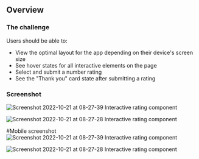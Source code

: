 ## Overview

### The challenge

Users should be able to:

- View the optimal layout for the app depending on their device's screen size
- See hover states for all interactive elements on the page
- Select and submit a number rating
- See the "Thank you" card state after submitting a rating

### Screenshot
![Screenshot 2022-10-21 at 08-27-39 Interactive rating component](https://user-images.githubusercontent.com/106669781/197138960-3e2d9c5a-af4b-4e48-89a7-1a87396f8435.png)

![Screenshot 2022-10-21 at 08-27-28 Interactive rating component](https://user-images.githubusercontent.com/106669781/197139047-a829c29e-84c4-4d6e-8530-ba03d1b9f8db.png)

#Mobile screenshot
![Screenshot 2022-10-21 at 08-27-39 Interactive rating component](https://user-images.githubusercontent.com/106669781/197141146-d8cd3f74-4162-4b60-a56a-41a8b36281dd.png)

![Screenshot 2022-10-21 at 08-27-28 Interactive rating component](https://user-images.githubusercontent.com/106669781/197141173-53d311ad-d4db-4ed8-906e-c3ed2cd07011.png)

